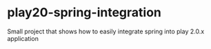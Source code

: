 play20-spring-integration
=========================

Small project that shows how to easily integrate spring into play 2.0.x application